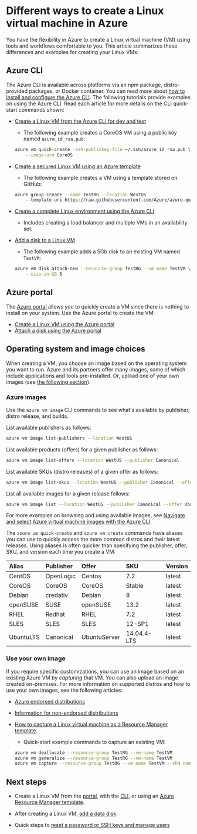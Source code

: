 <properties
    pageTitle="Different ways to create a Linux VM | Microsoft Azure"
    description="Learn the different ways to create a Linux virtual machine on Azure, including links to tools and tutorials for each method."
    services="virtual-machines-linux"
    documentationCenter=""
    authors="iainfoulds"
    manager="timlt"
    editor=""
    tags="azure-resource-manager"/>

<tags
    ms.service="virtual-machines-linux"
    ms.devlang="na"
    ms.topic="get-started-article"
    ms.tgt_pltfrm="vm-linux"
    ms.workload="infrastructure-services"
    ms.date="09/27/2016"
    ms.author="iainfou"/>

# <a name="different-ways-to-create-a-linux-virtual-machine-in-azure"></a>Different ways to create a Linux virtual machine in Azure

You have the flexibility in Azure to create a Linux virtual machine (VM) using tools and workflows comfortable to you. This article summarizes these differences and examples for creating your Linux VMs.


## <a name="azure-cli"></a>Azure CLI 

The Azure CLI is available across platforms via an npm package, distro-provided packages, or Docker container. You can read more about [how to install and configure the Azure CLI](../xplat-cli-install.md). The following tutorials provide examples on using the Azure CLI. Read each article for more details on the CLI quick-start commands shown:

- [Create a Linux VM from the Azure CLI for dev and test](virtual-machines-linux-quick-create-cli.md)
    - The following example creates a CoreOS VM using a public key named `azure_id_rsa.pub`:

    ```bash
    azure vm quick-create -ssh-publickey-file ~/.ssh/azure_id_rsa.pub \
        --image-urn CoreOS
    ```

- [Create a secured Linux VM using an Azure template](virtual-machines-linux-create-ssh-secured-vm-from-template.md)
    - The following example creates a VM using a template stored on GitHub:

    ```bash
    azure group create --name TestRG --location WestUS 
        --template-uri https://raw.githubusercontent.com/Azure/azure-quickstart-templates/master/101-vm-sshkey/azuredeploy.json
    ```

- [Create a complete Linux environment using the Azure CLI](virtual-machines-linux-create-cli-complete.md)
    - Includes creating a load balancer and multiple VMs in an availability set.

- [Add a disk to a Linux VM](virtual-machines-linux-add-disk.md)
    - The following example adds a 5Gb disk to an existing VM named `TestVM`:

    ```bash
    azure vm disk attach-new --resource-group TestRG --vm-name TestVM \
        --size-in-GB 5
    ```

## <a name="azure-portal"></a>Azure portal

The [Azure portal](https://portal.azure.com) allows you to quickly create a VM since there is nothing to install on your system. Use the Azure portal to create the VM:

- [Create a Linux VM using the Azure portal](virtual-machines-linux-quick-create-portal.md) 
- [Attach a disk using the Azure portal](virtual-machines-linux-attach-disk-portal.md)


## <a name="operating-system-and-image-choices"></a>Operating system and image choices
When creating a VM, you choose an image based on the operating system you want to run. Azure and its partners offer many images, some of which include applications and tools pre-installed. Or, upload one of your own images (see [the following section](#use-your-own-image)).

### <a name="azure-images"></a>Azure images
Use the `azure vm image` CLI commands to see what's available by publisher, distro release, and builds.

List available publishers as follows:

```bash
azure vm image list-publishers --location WestUS
```

List available products (offers) for a given publisher as follows:

```bash
azure vm image list-offers --location WestUS --publisher Canonical
```

List available SKUs (distro releases) of a given offer as follows:

```bash
azure vm image list-skus --location WestUS --publisher Canonical --offer UbuntuServer
```

List all available images for a given release follows:

```bash
azure vm image list --location WestUS --publisher Canonical --offer UbuntuServer --sku 16.04.0-LTS
```

For more examples on browsing and using available images, see [Navigate and select Azure virtual machine images with the Azure CLI](virtual-machines-linux-cli-ps-findimage.md).

The `azure vm quick-create` and `azure vm create` commands have aliases you can use to quickly access the more common distros and their latest releases. Using aliases is often quicker than specifying the publisher, offer, SKU, and version each time you create a VM:

| Alias     | Publisher | Offer        | SKU         | Version |
|:----------|:----------|:-------------|:------------|:--------|
| CentOS    | OpenLogic | Centos       | 7.2         | latest  |
| CoreOS    | CoreOS    | CoreOS       | Stable      | latest  |
| Debian    | credativ  | Debian       | 8           | latest  |
| openSUSE  | SUSE      | openSUSE     | 13.2        | latest  |
| RHEL      | Redhat    | RHEL         | 7.2         | latest  |
| SLES      | SLES      | SLES         | 12-SP1      | latest  |
| UbuntuLTS | Canonical | UbuntuServer | 14.04.4-LTS | latest  |

### <a name="use-your-own-image"></a>Use your own image

If you require specific customizations, you can use an image based on an existing Azure VM by *capturing* that VM. You can also upload an image created on-premises. For more information on supported distros and how to use your own images, see the following articles:

- [Azure endorsed distributions](virtual-machines-linux-endorsed-distros.md)

- [Information for non-endorsed distributions](virtual-machines-linux-create-upload-generic.md)

- [How to capture a Linux virtual machine as a Resource Manager template](virtual-machines-linux-capture-image.md).
    - Quick-start example commands to capture an existing VM:

    ```bash
    azure vm deallocate --resource-group TestRG --vm-name TestVM
    azure vm generalize --resource-group TestRG --vm-name TestVM
    azure vm capture --resource-group TestRG --vm-name TestVM --vhd-name-prefix CapturedVM
    ```

## <a name="next-steps"></a>Next steps

- Create a Linux VM from the [portal](virtual-machines-linux-quick-create-portal.md), with the [CLI](virtual-machines-linux-quick-create-cli.md), or using an [Azure Resource Manager template](virtual-machines-linux-cli-deploy-templates.md).

- After creating a Linux VM, [add a data disk](virtual-machines-linux-add-disk.md).

- Quick steps to [reset a password or SSH keys and manage users](virtual-machines-linux-using-vmaccess-extension.md)
